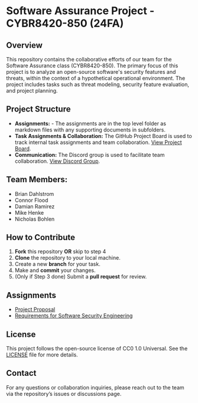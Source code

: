 # Software Assurance Project - CYBR8420-850 (24FA)

## Overview
This repository contains the collaborative efforts of our team for the Software Assurance class (CYBR8420-850). The primary focus of this project is to analyze an open-source software's security features and threats, within the context of a hypothetical operational environment. The project includes tasks such as threat modeling, security feature evaluation, and project planning.

## Project Structure
- **Assignments:** - The assignments are in the top level folder as markdown files with any supporting documents in subfolders.
- **Task Assignments & Collaboration:** The GitHub Project Board is used to track internal task assignments and team collaboration. [View Project Board](https://github.com/users/mhenke/projects/3).
- **Communication:** The Discord group is used to facilitate team collaboration. [View Discord Group](https://discord.com/channels/@me/1280554491258732666).

## Team Members:  
- Brian Dahlstrom
- Connor Flood  
- Damian Ramirez
- Mike Henke
- Nicholas Bohlen

## How to Contribute
1. **Fork** this repository **OR** skip to step 4
1. **Clone** the repository to your local machine.
1. Create a new **branch** for your task.
1. Make and **commit** your changes.
1. (Only if Step 3 done) Submit a **pull request** for review.

## Assignments
- [Project Proposal](/project-proposal.md)  
- [Requirements for Software Security Engineering](/software-security-requirements.md)
<!-- 
- [Assurance Cases for SSE](https://github.com/assignments/)    
- [Designing for SSE](https://github.com/assignments/)   
- [Code Review](https://github.com/assignments/)
-->

## License
This project follows the open-source license of CC0 1.0 Universal. See the [LICENSE](./LICENSE) file for more details.

## Contact
For any questions or collaboration inquiries, please reach out to the team via the repository’s issues or discussions page.
